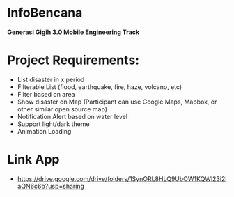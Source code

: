 # InfoBencana
**Generasi Gigih 3.0 Mobile Engineering Track**

# Project Requirements:
- List disaster in x period
- Filterable List (flood, earthquake, fire, haze, volcano, etc)
- Filter based on area
- Show disaster on Map (Participant can use Google Maps, Mapbox, or other similar open source map)
- Notification Alert based on water level
- Support light/dark theme
- Animation Loading

# Link App
- https://drive.google.com/drive/folders/1SynORL8HLQ9UbOW1KQWl23i2laQN6c6b?usp=sharing

